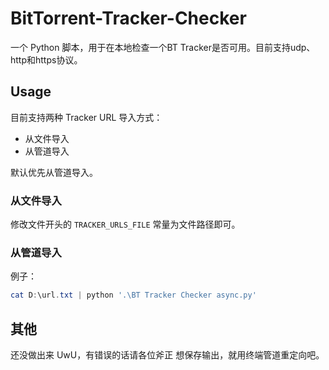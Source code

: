 # BitTorrent-Tracker-Checker

一个 Python 脚本，用于在本地检查一个BT Tracker是否可用。目前支持udp、http和https协议。

## Usage

目前支持两种 Tracker URL 导入方式：

- 从文件导入
- 从管道导入

默认优先从管道导入。

### 从文件导入

修改文件开头的 `TRACKER_URLS_FILE` 常量为文件路径即可。

### 从管道导入

例子：

```powershell
cat D:\url.txt | python '.\BT Tracker Checker async.py'
```

## 其他

还没做出来 UwU，有错误的话请各位斧正
想保存输出，就用终端管道重定向吧。
